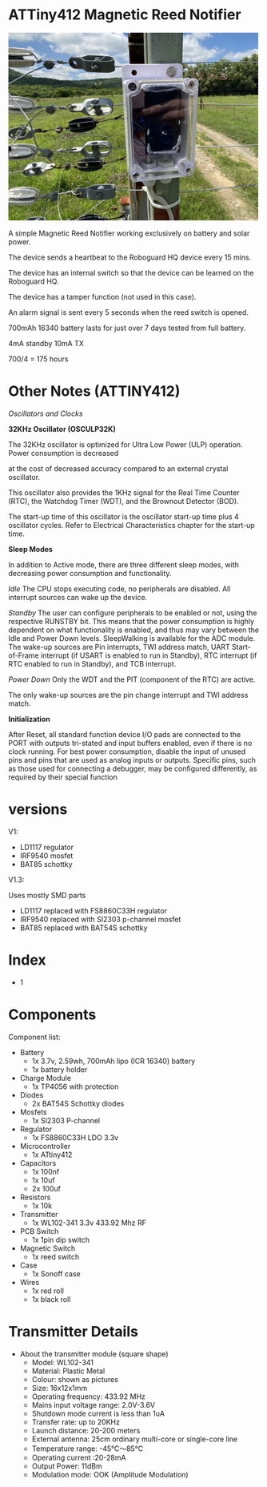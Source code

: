 # ATTiny412 Magnetic Reed Notifier

[<img src="img/IMG_6034-min.JPG" width="500"/>](img/IMG_6034-min.JPG)

A simple Magnetic Reed Notifier working exclusively on battery and solar power.

The device sends a heartbeat to the Roboguard HQ device every 15 mins.

The device has an internal switch so that the device can be learned on the Roboguard HQ.

The device has a tamper function (not used in this case).

An alarm signal is sent every 5 seconds when the reed switch is opened.

700mAh 16340 battery lasts for just over 7 days tested from full battery.

4mA standby 10mA TX

700/4 = 175 hours

# Other Notes (ATTINY412)

*Oscillators and Clocks*

**32KHz Oscillator (OSCULP32K)**

The 32KHz oscillator is optimized for Ultra Low Power (ULP) operation. Power consumption is decreased

at the cost of decreased accuracy compared to an external crystal oscillator.

This oscillator also provides the 1KHz signal for the Real Time Counter (RTC), the Watchdog Timer
(WDT), and the Brownout Detector (BOD).

The start-up time of this oscillator is the oscillator start-up time plus 4 oscillator cycles. Refer to Electrical
Characteristics chapter for the start-up time.

**Sleep Modes**

In addition to Active mode, there are three different sleep modes, with decreasing power consumption
and functionality.

*Idle* The CPU stops executing code, no peripherals are disabled.
All interrupt sources can wake up the device.

*Standby* The user can configure peripherals to be enabled or not, using the respective RUNSTBY bit.
This means that the power consumption is highly dependent on what functionality is enabled,
and thus may vary between the Idle and Power Down levels.
SleepWalking is available for the ADC module.
The wake-up sources are Pin interrupts, TWI address match, UART Start-of-Frame interrupt
(if USART is enabled to run in Standby), RTC interrupt (if RTC enabled to run in Standby),
and TCB interrupt.

*Power*
*Down*
Only the WDT and the PIT (component of the RTC) are active.

The only wake-up sources are the pin change interrupt and TWI address match.

**Initialization**

After Reset, all standard function device I/O pads are connected to the PORT with outputs tri-stated and
input buffers enabled, even if there is no clock running.
For best power consumption, disable the input of unused pins and pins that are used as analog inputs or
outputs.
Specific pins, such as those used for connecting a debugger, may be configured differently, as required
by their special function

# versions

V1:
- LD1117 regulator
- IRF9540 mosfet
- BAT85 schottky

V1.3:

Uses mostly SMD parts

- LD1117 replaced with FS8860C33H regulator
- IRF9540 replaced with SI2303 p-channel mosfet
- BAT85 replaced with BAT54S schottky


# Index
- 1

# Components

Component list:
- Battery
    - 1x 3.7v, 2.59wh, 700mAh lipo (ICR 16340) battery
    - 1x battery holder
- Charge Module
    - 1x TP4056 with protection
- Diodes
    - 2x BAT54S Schottky diodes
- Mosfets
    - 1x SI2303 P-channel
- Regulator
    - 1x FS8860C33H LDO 3.3v
- Microcontroller
    - 1x ATtiny412
- Capacitors
    - 1x 100nf
    - 1x 10uf
    - 2x 100uf
- Resistors
    - 1x 10k
- Transmitter
    - 1x WL102-341 3.3v 433.92 Mhz RF
- PCB Switch
    - 1x 1pin dip switch
- Magnetic Switch
    - 1x reed switch
- Case
    - 1x Sonoff case
- Wires
    - 1x red roll
    - 1x black roll

# Transmitter Details

- About the transmitter module (square shape)
    - Model: WL102-341
    - Material: Plastic Metal
    - Colour: shown as pictures
    - Size: 16x12x1mm
    - Operating frequency: 433.92 MHz
    - Mains input voltage range: 2.0V-3.6V
    - Shutdown mode current is less than 1uA
    - Transfer rate: up to 20KHz
    - Launch distance: 20-200 meters
    - External antenna: 25cm ordinary multi-core or single-core line
    - Temperature range: -45℃～85℃
    - Operating current :20-28mA
    - Output Power: 11dBm
    - Modulation mode: OOK (Amplitude Modulation)